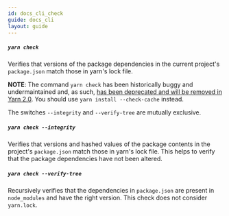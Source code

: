 ```yaml
---
id: docs_cli_check
guide: docs_cli
layout: guide
---
```


##### `yarn check` <a class="toc" id="toc-yarn-check" href="#toc-yarn-check"></a>

Verifies that versions of the package dependencies in the current project's `package.json` match those in yarn's lock file.

**NOTE**: The command `yarn check` has been historically buggy and undermaintained and, as such, [has been deprecated and will be removed in Yarn 2.0](https://github.com/yarnpkg/rfcs/pull/106). You should use `yarn install --check-cache` instead.

The switches `--integrity` and `--verify-tree` are mutually exclusive.

##### `yarn check --integrity` <a class="toc" id="toc-yarn-check-integrity" href="#toc-yarn-check-integrity"></a>

Verifies that versions and hashed values of the package contents in the project's `package.json` match those in yarn's lock file. This helps to verify that the package dependencies have not been altered.

##### `yarn check --verify-tree` <a class="toc" id="toc-yarn-check-verify-tree" href="#toc-yarn-check-verify-tree"></a>

Recursively verifies that the dependencies in `package.json` are present in `node_modules` and have the right version. This check does not consider `yarn.lock`.

